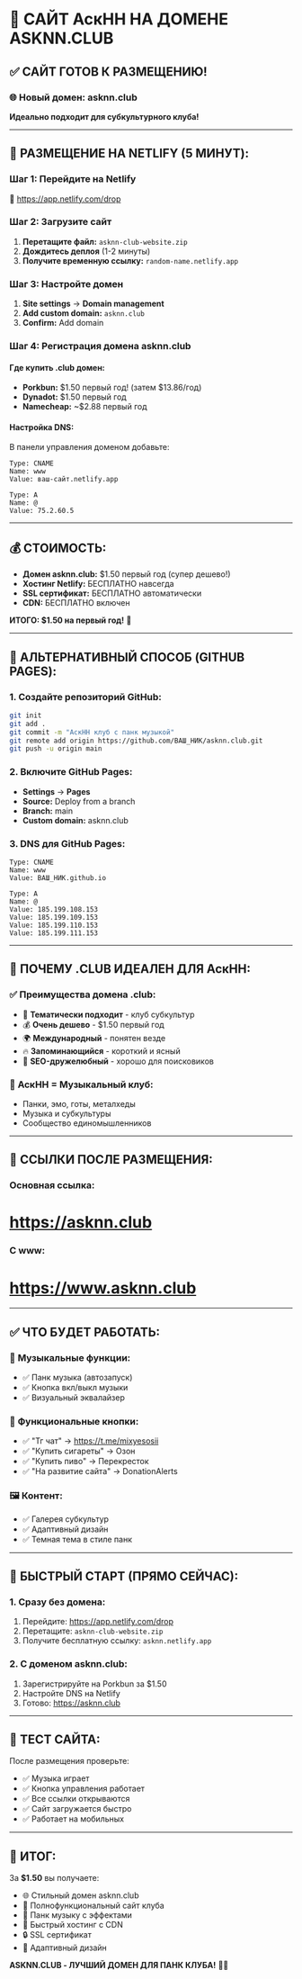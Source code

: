 # 🎸 САЙТ АскНН НА ДОМЕНЕ ASKNN.CLUB

## ✅ **САЙТ ГОТОВ К РАЗМЕЩЕНИЮ!**

### 🌐 **Новый домен:** asknn.club
**Идеально подходит для субкультурного клуба!**

---

## 🚀 **РАЗМЕЩЕНИЕ НА NETLIFY (5 МИНУТ):**

### **Шаг 1: Перейдите на Netlify**
🔗 https://app.netlify.com/drop

### **Шаг 2: Загрузите сайт**
1. **Перетащите файл:** `asknn-club-website.zip`
2. **Дождитесь деплоя** (1-2 минуты)
3. **Получите временную ссылку:** `random-name.netlify.app`

### **Шаг 3: Настройте домен**
1. **Site settings** → **Domain management**
2. **Add custom domain:** `asknn.club`
3. **Confirm:** Add domain

### **Шаг 4: Регистрация домена asknn.club**

#### **Где купить .club домен:**
- **Porkbun:** $1.50 первый год! (затем $13.86/год)
- **Dynadot:** $1.50 первый год
- **Namecheap:** ~$2.88 первый год

#### **Настройка DNS:**
В панели управления доменом добавьте:
```
Type: CNAME
Name: www
Value: ваш-сайт.netlify.app

Type: A
Name: @
Value: 75.2.60.5
```

---

## 💰 **СТОИМОСТЬ:**

- **Домен asknn.club:** $1.50 первый год (супер дешево!)
- **Хостинг Netlify:** БЕСПЛАТНО навсегда
- **SSL сертификат:** БЕСПЛАТНО автоматически
- **CDN:** БЕСПЛАТНО включен

**ИТОГО: $1.50 на первый год!** 🎉

---

## 🎯 **АЛЬТЕРНАТИВНЫЙ СПОСОБ (GITHUB PAGES):**

### **1. Создайте репозиторий GitHub:**
```bash
git init
git add .
git commit -m "АскНН клуб с панк музыкой"
git remote add origin https://github.com/ВАШ_НИК/asknn.club.git
git push -u origin main
```

### **2. Включите GitHub Pages:**
- **Settings** → **Pages**
- **Source:** Deploy from a branch
- **Branch:** main
- **Custom domain:** asknn.club

### **3. DNS для GitHub Pages:**
```
Type: CNAME
Name: www
Value: ВАШ_НИК.github.io

Type: A
Name: @
Value: 185.199.108.153
Value: 185.199.109.153
Value: 185.199.110.153
Value: 185.199.111.153
```

---

## 🎸 **ПОЧЕМУ .CLUB ИДЕАЛЕН ДЛЯ АскНН:**

### ✅ **Преимущества домена .club:**
- 🎯 **Тематически подходит** - клуб субкультур
- 💰 **Очень дешево** - $1.50 первый год
- 🌍 **Международный** - понятен везде
- 🔥 **Запоминающийся** - короткий и ясный
- 🚀 **SEO-дружелюбный** - хорошо для поисковиков

### 🎵 **АскНН = Музыкальный клуб:**
- Панки, эмо, готы, металхеды
- Музыка и субкультуры
- Сообщество единомышленников

---

## 🔗 **ССЫЛКИ ПОСЛЕ РАЗМЕЩЕНИЯ:**

### **Основная ссылка:**
# https://asknn.club

### **С www:**
# https://www.asknn.club

---

## ✅ **ЧТО БУДЕТ РАБОТАТЬ:**

### 🎵 **Музыкальные функции:**
- ✅ Панк музыка (автозапуск)
- ✅ Кнопка вкл/выкл музыки
- ✅ Визуальный эквалайзер

### 🔘 **Функциональные кнопки:**
- ✅ "Тг чат" → https://t.me/mixyesosii
- ✅ "Купить сигареты" → Озон
- ✅ "Купить пиво" → Перекресток
- ✅ "На развитие сайта" → DonationAlerts

### 🖼️ **Контент:**
- ✅ Галерея субкультур
- ✅ Адаптивный дизайн
- ✅ Темная тема в стиле панк

---

## 🚀 **БЫСТРЫЙ СТАРТ (ПРЯМО СЕЙЧАС):**

### **1. Сразу без домена:**
1. Перейдите: https://app.netlify.com/drop
2. Перетащите: `asknn-club-website.zip`
3. Получите бесплатную ссылку: `asknn.netlify.app`

### **2. С доменом asknn.club:**
1. Зарегистрируйте на Porkbun за $1.50
2. Настройте DNS на Netlify
3. Готово: https://asknn.club

---

## 📱 **ТЕСТ САЙТА:**

После размещения проверьте:
- ✅ Музыка играет
- ✅ Кнопка управления работает
- ✅ Все ссылки открываются
- ✅ Сайт загружается быстро
- ✅ Работает на мобильных

---

## 🎉 **ИТОГ:**

За **$1.50** вы получаете:
- 🌐 Стильный домен asknn.club
- 🎸 Полнофункциональный сайт клуба
- 🎵 Панк музыку с эффектами
- 🚀 Быстрый хостинг с CDN
- 🔒 SSL сертификат
- 📱 Адаптивный дизайн

**ASKNN.CLUB - ЛУЧШИЙ ДОМЕН ДЛЯ ПАНК КЛУБА!** 🤘🎸